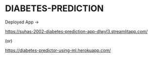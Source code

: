 # DIABETES-PREDICTION
Deployed App -> 

https://suhas-2002-diabetes-prediction-app-dlwyl3.streamlitapp.com/ 

(or)

https://diabetes-predictor-using-ml.herokuapp.com/
                  
                          
